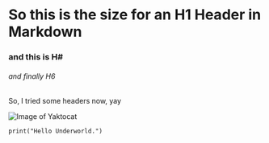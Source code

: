 # So this is the size for an H1 Header in Markdown #
### and this is H# ###
###### and finally H6 ######

So, I tried some headers now, yay

![Image of Yaktocat](https://octodex.github.com/images/yaktocat.png)

```
print("Hello Underworld.")
```
